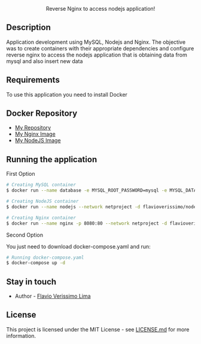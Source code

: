<p align="center">Reverse Nginx to access nodejs application!<p align="center">

## Description

Application development using MySQL, Nodejs and Nginx. The objective was to create containers with their appropriate dependencies and configure reverse nginx to access the nodejs application that is obtaining data from mysql and also insert new data

## Requirements

To use this application you need to install Docker

## Docker Repository

- [My Repository](https://hub.docker.com/u/flavioverissimo)
- [My Nginx Image](https://hub.docker.com/r/flavioverissimo/nginx)
- [My NodeJS Image](https://hub.docker.com/r/flavioverissimo/nodejs)

## Running the application

First Option

```bash
# Creating MySQL container
$ docker run --name database -e MYSQL_ROOT_PASSWORD=mysql -e MYSQL_DATABASE=devproject --network netproject -d mysql:8.2.0

# Creating NodeJS container
$ docker run --name nodejs --network netproject -d flavioverissimo/nodejs:latest

# Creating Nginx container
$ docker run --name nginx -p 8080:80 --network netproject -d flavioverissimo/nginx:latest
```

Second Option

You just need to download docker-compose.yaml and run:

```bash
# Running docker-compose.yaml
$ docker-compose up -d
```

## Stay in touch

- Author - [Flavio Verissimo Lima](https://www.flavioverissimo.dev)

## License

This project is licensed under the MIT License - see [LICENSE.md](LICENSE.md) for more information.
